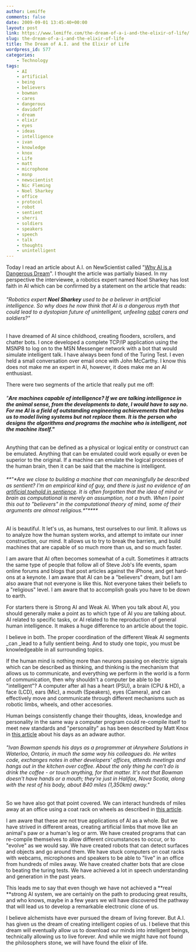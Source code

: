 ```yaml
---
author: Lemiffe
comments: false
date: 2009-09-01 13:45:40+00:00
layout: post
link: https://www.lemiffe.com/the-dream-of-a-i-and-the-elixir-of-life/
slug: the-dream-of-a-i-and-the-elixir-of-life
title: The Dream of A.I. and the Elixir of Life
wordpress_id: 577
categories:
    - Technology
tags:
    - AI
    - artificial
    - being
    - believers
    - bowman
    - cares
    - dangerous
    - davidoff
    - dream
    - elixir
    - eyes
    - ideas
    - intelligence
    - ivan
    - knowledge
    - knox
    - Life
    - matt
    - microphone
    - msnp
    - newscientist
    - Nic Fleming
    - Noel Sharkey
    - office
    - protocol
    - robot
    - sentient
    - sherri
    - soldiers
    - speakers
    - speech
    - talk
    - thoughts
    - unintelligent
---
```


Today I read an article about A.I. on NewScientist called "[Why AI is a Dangerous Dream](http://www.newscientist.com/article/mg20327231.100-noel-sharkey-ai-is-a-dangerous-dream.html?full=true)". I thought the article was partially biased. In my perspective the interviewee, a robotics expert named Noel Sharkey has lost faith in AI which can be confirmed by a statement on the article that reads:

###### "Robotics expert **Noel Sharkey** used to be a believer in artificial intelligence. So why does he now think that AI is a dangerous myth that could lead to a dystopian future of unintelligent, unfeeling [robot](http://www.newscientist.com/topic/robots) carers and soldiers?"

I have dreamed of AI since childhood, creating flooders, scrollers, and chatter bots. I once developed a complete TCP/IP application using the MSNP8 to log on to the MSN Messenger network with a bot that would simulate intelligent talk. I have always been fond of the Turing Test. I even held a small conversation over email once with John McCarthy. I know this does not make me an expert in AI, however, it does make me an AI enthusiast.

There were two segments of the article that really put me off:

###### "**Are machines capable of intelligence? If we are talking intelligence in the animal sense, from the developments to date, I would have to say no. For me AI is a field of outstanding engineering achievements that helps us to model living systems but not replace them. It is the person who designs the algorithms and programs the machine who is intelligent, not the machine itself."**

Anything that can be defined as a physical or logical entity or construct can be emulated. Anything that can be emulated could work equally or even be superior to the original. If a machine can emulate the logical processes of the human brain, then it can be said that the machine is intelligent.

###### **"**Are we close to building a machine that can meaningfully be described as sentient? I'm an empirical kind of guy, and there is just no evidence of an [artificial toehold in sentience](http://www.newscientist.com/article/mg18624961.700-whatever-happened-to-machines-that-think.html). It is often forgotten that the idea of mind or brain as computational is merely an assumption, not a truth. When I point this out to "believers" in the computational theory of mind, some of their arguments are almost religious*.*"\*\*\*\*

AI is beautiful. It let's us, as humans, test ourselves to our limit. It allows us to analyze how the human system works, and attempt to imitate our inner construction, our mind. It allows us to try to break the barriers, and build machines that are capable of so much more than us, and so much faster.

I am aware that AI often becomes somewhat of a cult. Sometimes it attracts the same type of people that follow all of Steve Job's life events, spam online forums and blogs that post articles against the iPhone, and get hard-ons at a keynote. I am aware that AI can be a "believers" dream, but I am also aware that not everyone is like this. Not everyone takes their beliefs to a "religious" level. I am aware that to accomplish goals you have to be down to earth.

For starters there is Strong AI and Weak AI. When you talk about AI, you should generally make a point as to which type of AI you are talking about. AI related to specific tasks, or AI related to the reproduction of general human intelligence. It makes a huge difference to an article about the topic.

I believe in both. The proper coordination of the different Weak AI segments \_can \_lead to a fully sentient being. And to study one topic, you must be knowledgeable in all surrounding topics.

If the human mind is nothing more than neurons passing on electric signals which can be described as thinking, and thinking is the mechanism that allows us to communicate, and everything we perform in the world is a form of communication, then why shouldn't a computer be able to be "intelligent"? A computer after all has a heart (PSU), a brain (CPU & HD), a face (LCD), ears (Mic), a mouth (Speakers), eyes (Camera), and can effectively move and communicate through different mechanisms such as robotic limbs, wheels, and other accesories.

Human beings consistently change their thoughts, ideas, knowledge and personality in the same way a computer program could re-compile itself to meet new standards and "personality" as has been described by Matt Knox in [this article](http://philosecurity.org/2009/01/12/interview-with-an-adware-author) about his days as an adware author.

###### "Ivan Bowman spends his days as a programmer at iAnywhere Solutions in Waterloo, Ontario, in much the same way his colleagues do. He writes code, exchanges notes in other developers' offices, attends meetings and hangs out in the kitchen over coffee. About the only thing he can't do is drink the coffee - or touch anything, for that matter. It's not that Bowman doesn't have hands or a mouth; they're just in Halifax, Nova Scotia, along with the rest of his body, about 840 miles (1,350km) away."

So we have also got that point covered. We can interact hundreds of miles away at an office using a coat rack on wheels as described in [this article](http://www.guardian.co.uk/technology/2007/sep/13/guardianweeklytechnologysection.news).

I am aware that these are not true applications of AI as a whole. But we have strived in different areas, creating artificial limbs that move like an animal's paw or a human's leg or arm. We have created programs that can re-compile themselves to allow different circumstances to occur, or to "evolve" as we would say. We have created robots that can detect surfaces and objects and go around them. We have stuck computers on coat racks with webcams, microphones and speakers to be able to "live" in an office from hundreds of miles away. We have created chatter bots that are close to beating the turing tests. We have achieved a lot in speech understanding and generation in the past years.

This leads me to say that even though we have not achieved a **real **strong AI system, we are certainly on the path to producing great results, and who knows, maybe in a few years we will have discovered the pathway that will lead us to develop a remarkable electronic clone of us.

I believe alchemists have ever pursued the dream of living forever. But A.I. has given us the dream of creating intelligent copies of us. I believe that this dream will eventually allow us to download our minds into intelligent beings, technically allowing us to live forever. And while we might have not found the philosophers stone, we will have found the elixir of life.
